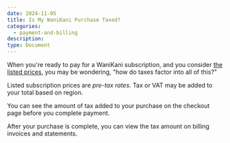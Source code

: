 ```yaml
---
date: 2024-11-05
title: Is My WaniKani Purchase Taxed?
categories:
  - payment-and-billing
description:
type: Document
---
```


When you're ready to pay for a WaniKani subscription, and you consider [the listed prices](/getting-started/account-and-membership/payment-and-billing/wanikani-premium-membership/), you may be wondering, "how do taxes factor into all of this?"

Listed subscription prices are _pre-tax rates_. Tax or VAT may be added to your total based on region.

You can see the amount of tax added to your purchase on the checkout page before you complete payment.

After your purchase is complete, you can view the tax amount on billing invoices and statements.
